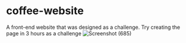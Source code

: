 # coffee-website
A front-end website that was designed as a challenge.
Try creating the page in 3 hours as a challenge
![Screenshot (685)](https://user-images.githubusercontent.com/61363696/143793129-2c46dd5c-b1d4-434b-83a6-748e0a387a4f.png)
